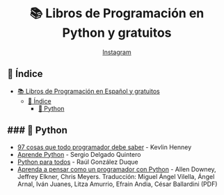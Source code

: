<div align="center">

# 📚 Libros de Programación en Python y gratuitos

[Instagram](https://www.instagram.com/dannyvyd/)

</div>

## 📖 Índice

- [📚 Libros de Programación en Español y gratuitos](#-libros-de-programación-en-python-y-gratuitos)
  - [📖 Índice](#-índice)
    - [🐍 Python](#-python)

## ### 🐍 Python

- [97 cosas que todo programador debe saber](https://97cosas.com/programador/) - Kevlin Henney
- [Aprende Python](https://aprendepython.es/_downloads/907b5202c1466977a8d6bd3a2641453f/aprendepython.pdf) - Sergio Delgado Quintero
- [Python para todos](https://launchpadlibrarian.net/18980633/Python%20para%20todos.pdf) - Raúl González Duque
- [Aprenda a pensar como un programador con Python](https://argentinaenpython.com/quiero-aprender-python/aprenda-a-pensar-como-un-programador-con-python.pdf) - Allen Downey, Jeffrey Elkner, Chris Meyers. Traducción: Miguel Ángel Vilella, Ángel Arnal, Iván Juanes, Litza Amurrio, Efrain Andia, César Ballardini (PDF)
